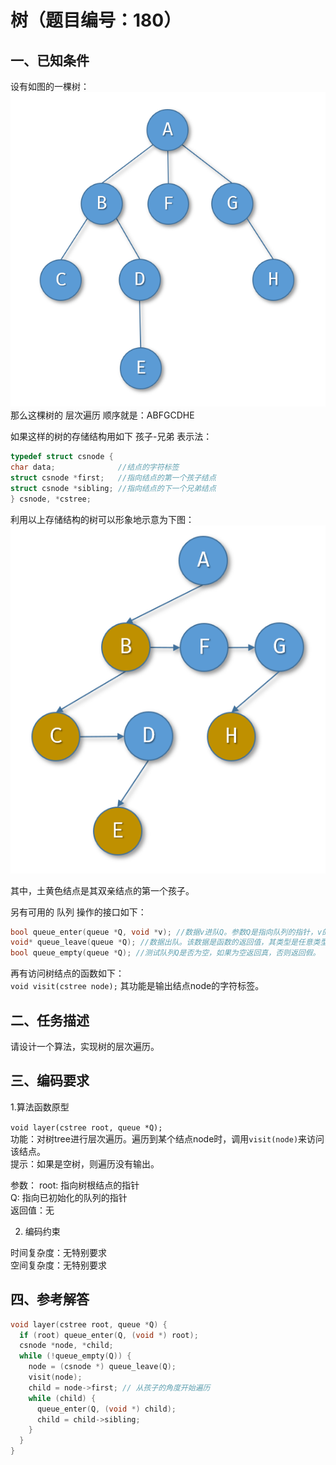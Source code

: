 # 树（题目编号：180）

## 一、已知条件

设有如图的一棵树：
![](./img/180-1.png)
那么这棵树的 层次遍历 顺序就是：ABFGCDHE

如果这样的树的存储结构用如下 孩子-兄弟 表示法：

```c
typedef struct csnode {
char data;              //结点的字符标签
struct csnode *first;   //指向结点的第一个孩子结点
struct csnode *sibling; //指向结点的下一个兄弟结点
} csnode, *cstree;
```

利用以上存储结构的树可以形象地示意为下图：
![](./img/180-2.png)

其中，土黄色结点是其双亲结点的第一个孩子。

另有可用的 队列 操作的接口如下：

```c
bool queue_enter(queue *Q, void *v); //数据v进队Q。参数Q是指向队列的指针，v的类型是任意类型指针。
void* queue_leave(queue *Q); //数据出队。该数据是函数的返回值，其类型是任意类型指针。
bool queue_empty(queue *Q); //测试队列Q是否为空，如果为空返回真，否则返回假。
```

再有访问树结点的函数如下：  
`void visit(cstree node);`
其功能是输出结点node的字符标签。

## 二、任务描述

请设计一个算法，实现树的层次遍历。

## 三、编码要求

1.算法函数原型

`void layer(cstree root, queue *Q);`  
功能：对树tree进行层次遍历。遍历到某个结点node时，调用`visit(node)`来访问该结点。  
提示：如果是空树，则遍历没有输出。

参数：
root: 指向树根结点的指针  
Q: 指向已初始化的队列的指针  
返回值：无

2. 编码约束

时间复杂度：无特别要求  
空间复杂度：无特别要求

## 四、参考解答

```c
void layer(cstree root, queue *Q) {
  if (root) queue_enter(Q, (void *) root);
  csnode *node, *child;
  while (!queue_empty(Q)) {
    node = (csnode *) queue_leave(Q);
    visit(node);
    child = node->first; // 从孩子的角度开始遍历
    while (child) {
      queue_enter(Q, (void *) child);
      child = child->sibling;
    }
  }
}
```